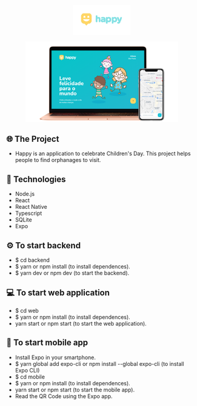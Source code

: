 <p align="center">
  <img alt="Happy" src=".github/logo.png" width="30%">
</p>

<p align="center">
  <img alt="Happy" src=".github/happyscreen.png" width="80%">
</p>


## 🌐 The Project
- Happy is an application to celebrate Children's Day. This project helps people to find orphanages to visit.

## 🚀 Technologies
- Node.js
- React
- React Native
- Typescript
- SQLite
- Expo
 
## ⚙️ To start backend 
 - $ cd backend 
 - $ yarn or npm install (to install dependences).
 - $ yarn dev or npm dev (to start the backend).

## 💻 To start web application
 - $ cd web
 - $ yarn or npm install (to install dependences).
 - yarn start or npm start (to start the web application).

## 📱 To start mobile app
 - Install Expo in your smartphone.
 - $ yarn global add expo-cli or npm install --global expo-cli (to install Expo CLI)
 - $ cd mobile
 - $ yarn or npm install (to install dependences).
 - yarn start or npm start (to start the mobile app).
 - Read the QR Code using the Expo app.


